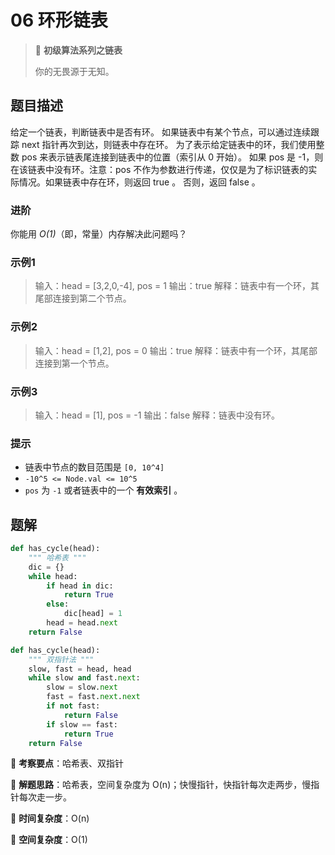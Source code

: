 # 06 环形链表

> 🌈 **初级算法系列之链表**
>
> 你的无畏源于无知。

## 题目描述

给定一个链表，判断链表中是否有环。
如果链表中有某个节点，可以通过连续跟踪 next 指针再次到达，则链表中存在环。 为了表示给定链表中的环，我们使用整数 pos 来表示链表尾连接到链表中的位置（索引从 0 开始）。 如果 pos 是 -1，则在该链表中没有环。注意：pos 不作为参数进行传递，仅仅是为了标识链表的实际情况。如果链表中存在环，则返回 true 。 否则，返回 false 。

### 进阶

你能用 *O(1)*（即，常量）内存解决此问题吗？

### 示例1

> 输入：head = [3,2,0,-4], pos = 1
> 输出：true
> 解释：链表中有一个环，其尾部连接到第二个节点。

### 示例2

> 输入：head = [1,2], pos = 0
> 输出：true
> 解释：链表中有一个环，其尾部连接到第一个节点。

### 示例3

> 输入：head = [1], pos = -1
> 输出：false
> 解释：链表中没有环。

### 提示

- 链表中节点的数目范围是 `[0, 10^4]`
- `-10^5 <= Node.val <= 10^5`
- `pos` 为 `-1` 或者链表中的一个 **有效索引** 。

## 题解

```python
def has_cycle(head):
    """ 哈希表 """
    dic = {}
    while head:
        if head in dic:
            return True
        else:
            dic[head] = 1
        head = head.next
    return False
```

```python
def has_cycle(head):
    """ 双指针法 """
    slow, fast = head, head
    while slow and fast.next:
        slow = slow.next
        fast = fast.next.next
        if not fast:
            return False
        if slow == fast:
            return True
    return False
```

🍥 **考察要点**：哈希表、双指针

🍬 **解题思路**：哈希表，空间复杂度为 O(n)；快慢指针，快指针每次走两步，慢指针每次走一步。

🍉 **时间复杂度**：O(n)

🍭 **空间复杂度**：O(1)
